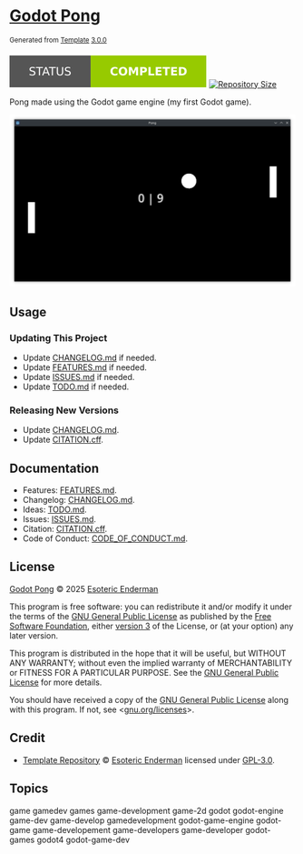 # [Godot Pong][itch]

<sup>Generated from [Template][template] [3.0.0][template-version]</sup>

[![Project Status: Completed][status]][root] [![Repository Size][size]][root]

Pong made using the Godot game engine (my first Godot game).

![A screenshot of the pong game][pong]

## Usage

### Updating This Project

- Update [CHANGELOG.md][changelog] if needed.
- Update [FEATURES.md][features] if needed.
- Update [ISSUES.md][issues] if needed.
- Update [TODO.md][ideas] if needed.

### Releasing New Versions

- Update [CHANGELOG.md][changelog].
- Update [CITATION.cff][citation].

## Documentation

- Features: [FEATURES.md][features].
- Changelog: [CHANGELOG.md][changelog].
- Ideas: [TODO.md][ideas].
- Issues: [ISSUES.md][issues].
- Citation: [CITATION.cff][citation].
- Code of Conduct: [CODE_OF_CONDUCT.md][conduct].

## License

[Godot Pong][root] &copy; 2025 [Esoteric Enderman][author-website]

This program is free software: you can redistribute it and/or modify it under the terms of the [GNU General Public License][gpl-3.0] as published by the [Free Software Foundation][fsf], either [version 3][gpl-3.0] of the License, or (at your option) any later version.

This program is distributed in the hope that it will be useful, but WITHOUT ANY WARRANTY; without even the implied warranty of MERCHANTABILITY or FITNESS FOR A PARTICULAR PURPOSE. See the [GNU General Public License][gpl-3.0] for more details.

You should have received a copy of the [GNU General Public License][gpl-3.0] along with this program. If not, see <[gnu.org/licenses](https://www.gnu.org/licenses/)>.

## Credit

- [Template Repository][template] &copy; [Esoteric Enderman][template-author] licensed under [GPL-3.0][gpl-3.0].

## Topics

game gamedev games game-development game-2d godot godot-engine game-dev game-develop gamedevelopment godot-game-engine godot-game game-developement game-developers game-developer godot-games godot4 godot-game-dev

<!-- Link aliases -->

[root]: ./

<!-- Links -->

<!-- Credit -->

<!-- This project -->

[author-website]: https://enderman.dev
[itch]: https://esotericenderman.itch.io/godot-pong

<!-- Template -->

[template]: https://github.com/esoterictemplates/template
[template-version]: https://github.com/esoterictemplates/template/tree/3.0.0
[template-author]: https://enderman.dev

<!-- Websites -->

[fsf]: https://www.fsf.org/

<!-- Files -->

[changelog]: ./CHANGELOG.md
[issues]: ./ISSUES.md
[features]: ./FEATURES.md
[ideas]: ./TODO.md
[citation]: ../CITATION.cff
[conduct]: ./CODE_OF_CONDUCT.md

<!-- Assets -->

<!-- Images -->

<!-- Screenshots -->

<!-- Pong screenshots -->

[pong]: ../itch/assets/images/screenshots/pong/pong.png

<!-- Licenses -->

[gpl-3.0]: ../LICENSE

<!-- Badges -->

[status]: ../assets/images/badges/status/completed.svg
[size]: https://img.shields.io/github/repo-size/esotericenderman/godot-pong?style=for-the-badge&logo=git&label=Repository%20size
